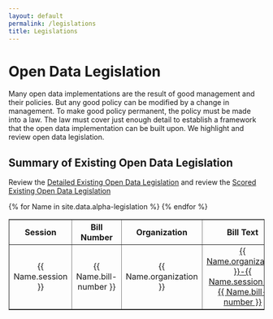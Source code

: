 ```yaml
---
layout: default
permalink: /legislations
title: Legislations
---
```


# Open Data Legislation
Many open data implementations are the result of good management and their policies. But any good policy can be modified by a change in management. To make good policy permanent, the policy must be made into a law. The law must cover just enough detail to establish a framework that the open data implementation can be built upon. We highlight and review open data legislation.

<!-- ## Model Open Data Legislation
  * [How to create open data legislation](/open-data-legislation-how-to)
  * [Open data legislation implementation](/open-data-legislation-implementation)
-->

## Summary of Existing Open Data Legislation
Review the <a target="_blank" href="/detailed-legislation">Detailed Existing Open Data Legislation</a> and review the <a target="_blank" href="/scored-legislation">Scored Existing Open Data Legislation</a>
<table cellpadding="10" border="1">
	<tr>
		<th>Session</th>
		<th>Bill Number</th>
		<th>Organization</th>
		<th>Bill Text</th>
		<th>Last Activity</th>
		<th>Score</th>
	</tr>
{% for Name in site.data.alpha-legislation %}
  <tr>
  	<td width="15%" align="center">{{ Name.session }}</td>
  	<td width="15%" align="center">{{ Name.bill-number }}</td>
  	<td width="15%" align="center">{{ Name.organization }}</td>
  	<td width="15%" align="center"><a target="_blank" href="{{ Name.bill-text }}">{{ Name.organization }}-{{ Name.session }}-{{ Name.bill-number }}</a></td>
  	<td width="15%" align="center">{{ Name.last-activity }}</td>
  	<td width="25%" align="center">{{ Name.score }}</td>
  </tr>
{% endfor %}

